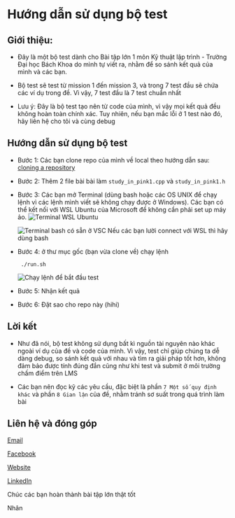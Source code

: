 # Hướng dẫn sử dụng bộ test
## Giới thiệu:
- Đây là một bộ test dành cho Bài tập lớn 1 môn Kỹ thuật lập trình - Trường Đại học Bách Khoa
  do mình tự viết ra, nhằm để so sánh kết quả của mình và các bạn.
  
- Bộ test sẽ test từ mission 1 đến mission 3, và trong 7 test đầu sẽ chứa các ví dụ trong đề.
  Vì vậy, 7 test đầu là 7 test chuẩn nhất

- Lưu ý: Đây là bộ test tạo nên từ code của mình, vì vậy mọi kết quả đều không hoàn toàn chính xác.
  Tuy nhiên, nếu bạn mắc lỗi ở 1 test nào đó, hãy liên hệ cho tôi và cùng debug

## Hướng dẫn sử dụng bộ test
- Bước 1: Các bạn clone repo của mình về local theo hướng dẫn sau: [cloning a repository](https://docs.github.com/en/repositories/creating-and-managing-repositories/cloning-a-repository)

- Bước 2: Thêm 2 file bài bài làm `study_in_pink1.cpp` và `study_in_pink1.h`

- Bước 3: Các bạn mở Terminal
  (dùng bash hoặc các OS UNIX để chạy lệnh vì các lệnh mình viết sẽ không chạy được ở Windows).
  Các bạn có thể kết nối với WSL Ubuntu của Microsoft để không cần phải set up máy ảo.
  ![Terminal WSL Ubuntu](https://github.com/nhan2892005/BTL1_KTLT_HCMUT_K23_19-02-2024---test/assets/143471539/36842a20-4502-4da1-83bd-396f6575878f)
  
  ![Terminal bash có sẵn ở VSC](https://github.com/nhan2892005/BTL1_KTLT_HCMUT_K23_19-02-2024---test/assets/143471539/2e2189dd-e10d-46dc-a6b8-f7819ad3fed3)
  Nếu các bạn lười connect với WSL thì hãy dùng bash

- Bước 4: ở thư mục gốc (bạn vừa clone về) chạy lệnh
  
  ```
   ./run.sh
  ```
  ![Chạy lệnh để bắt đầu test](https://github.com/nhan2892005/BTL1_KTLT_HCMUT_K23_19-02-2024---test/assets/143471539/0485ffbf-46ec-464d-98cd-b8f04b3c4427)

- Bước 5: Nhận kết quả

- Bước 6: Đặt sao cho repo này (hihi)

## Lời kết
- Như đã nói, bộ test không sử dụng bất kì nguồn tài nguyên nào khác ngoài ví dụ của đề và code của mình. 
Vì vậy, test chỉ giúp chúng ta dễ dàng debug, so sánh kết quả với nhau và tìm ra giải pháp tốt hơn, không đảm bảo được tính đúng đắn
cũng như khi test và submit ở môi trường chấm điểm trên LMS

- Các bạn nên đọc kỹ các yêu cầu, đặc biệt là phần `7 Một số quy định khác` và phần `8 Gian lận` của đề, nhằm tránh sơ suất trong quá trình làm bài

## Liên hệ và đóng góp
[Email](nhan.nguyen2005phuyen@hcmut.edu.vn)

[Facebook](https://www.facebook.com/phucnhancshcmut/)

[Website](http://phucnhan289.great-site.net/1/Ph%C3%BAc-Nh%C3%A2n.html) 

[LinkedIn](linkedin.com/in/phúc-nhân-nguyễn-778b26275/)

Chúc các bạn hoàn thành bài tập lớn thật tốt

Nhân
